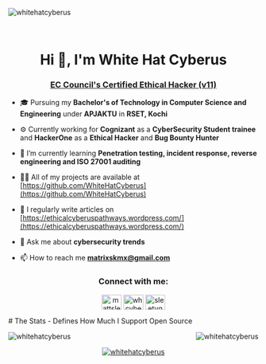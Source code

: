 <p align="left"> <img src="https://komarev.com/ghpvc/?username=whitehatcyberus&label=Profile%20views&color=0e75b6&style=flat" alt="whitehatcyberus" /> </p><br>
<h1 align="center">Hi 👋, I'm White Hat Cyberus</h1>
<h3 align="center"><a href="https://aspen.eccouncil.org/VerifyBadge?type=training&a=kd0njM3W2TclJ0sO02HQ4A==">EC Council's Certified Ethical Hacker (v11)</a></h3>

- 🎓 Pursuing my **Bachelor's of Technology in Computer Science and Engineering** under **APJAKTU** in **RSET, Kochi**

- ⚙️ Currently working for **Cognizant** as a **CyberSecurity Student trainee** and **HackerOne** as a **Ethical Hacker** and **Bug Bounty Hunter**

- 🌱 I’m currently learning **Penetration testing, incident response, reverse engineering and ISO 27001 auditing**

- 👨‍💻 All of my projects are available at [https://github.com/WhiteHatCyberus](https://github.com/WhiteHatCyberus)

- 📝 I regularly write articles on [https://ethicalcyberuspathways.wordpress.com/](https://ethicalcyberuspathways.wordpress.com/)

- 💬 Ask me about **cybersecurity trends**

- 📫 How to reach me **matrixskmx@gmail.com**

<h3 align="center">Connect with me:</h3>

<p align="center">
<a href="https://twitter.com/mattsleety" target="blank"><img align="center" src="https://raw.githubusercontent.com/rahuldkjain/github-profile-readme-generator/master/src/images/icons/Social/twitter.svg" alt="mattsleety" height="30" width="40" /></a>
<a href="https://linkedin.com/in/whcyberus" target="blank"><img align="center" src="https://raw.githubusercontent.com/rahuldkjain/github-profile-readme-generator/master/src/images/icons/Social/linked-in-alt.svg" alt="whcyberus" height="30" width="40" /></a>
<a href="https://instagram.com/sleetygeorge" target="blank"><img align="center" src="https://raw.githubusercontent.com/rahuldkjain/github-profile-readme-generator/master/src/images/icons/Social/instagram.svg" alt="sleetygeorge" height="30" width="40" /></a>
</p>
# The Stats - Defines How Much I Support Open Source
<p><img align="left" src="https://github-readme-stats.vercel.app/api/top-langs?username=whitehatcyberus&show_icons=true&locale=en&layout=compact" alt="whitehatcyberus" /><img align="right" src="https://github-readme-stats.vercel.app/api?username=whitehatcyberus&show_icons=true&locale=en" alt="whitehatcyberus" /></p>
<br>
<p align="center"> <a href="https://github.com/ryo-ma/github-profile-trophy"><img src="https://github-profile-trophy.vercel.app/?username=whitehatcyberus" alt="whitehatcyberus" /></a> </p>
